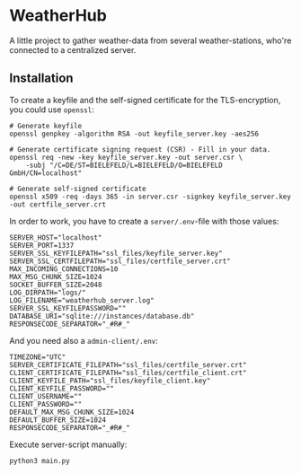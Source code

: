 # WeatherHub

A little project to gather weather-data from several weather-stations, who're connected to a centralized server.


## Installation

To create a keyfile and the self-signed certificate for the TLS-encryption, you could use `openssl`:

```
# Generate keyfile
openssl genpkey -algorithm RSA -out keyfile_server.key -aes256

# Generate certificate signing request (CSR) - Fill in your data.
openssl req -new -key keyfile_server.key -out server.csr \
    -subj "/C=DE/ST=BIELEFELD/L=BIELEFELD/O=BIELEFELD GmbH/CN=localhost"

# Generate self-signed certificate
openssl x509 -req -days 365 -in server.csr -signkey keyfile_server.key -out certfile_server.crt
```

In order to work, you have to create a `server/.env`-file with those values:

```
SERVER_HOST="localhost"
SERVER_PORT=1337
SERVER_SSL_KEYFILEPATH="ssl_files/keyfile_server.key"
SERVER_SSL_CERTFILEPATH="ssl_files/certfile_server.crt"
MAX_INCOMING_CONNECTIONS=10
MAX_MSG_CHUNK_SIZE=1024
SOCKET_BUFFER_SIZE=2048
LOG_DIRPATH="logs/"
LOG_FILENAME="weatherhub_server.log"
SERVER_SSL_KEYFILEPASSWORD=""
DATABASE_URI="sqlite:///instances/database.db"
RESPONSECODE_SEPARATOR="_#R#_"
```

And you need also a `admin-client/.env`:

```
TIMEZONE="UTC"
SERVER_CERTIFICATE_FILEPATH="ssl_files/certfile_server.crt"
CLIENT_CERTIFICATE_FILEPATH="ssl_files/certfile_client.crt"
CLIENT_KEYFILE_PATH="ssl_files/keyfile_client.key"
CLIENT_KEYFILE_PASSWORD=""
CLIENT_USERNAME=""
CLIENT_PASSWORD=""
DEFAULT_MAX_MSG_CHUNK_SIZE=1024
DEFAULT_BUFFER_SIZE=1024
RESPONSECODE_SEPARATOR="_#R#_"
```


Execute server-script manually:

```BASH
python3 main.py
```
